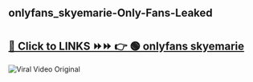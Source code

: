 
 ## onlyfans_skyemarie-Only-Fans-Leaked

# <h2><a href="https://clipsfans.com/onlyfans_skyemarie&ref=git">🔗 Click to LINKS ⏩⏩ 👉 🟢 onlyfans skyemarie </a></h2>

<a href="https://clipsfans.com/onlyfans_skyemarie&ref=git" rel="nofollow" data-target="animated-image.originalLink"><img src="https://i.ibb.co.com/xMMVF88/686577567.gif" alt="Viral Video Original" style="max-width: 100%; display: inline-block;" data-target="animated-image.originalImage"></a>
